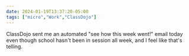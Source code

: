 ```yaml
---
date: 2024-01-19T13:37:20-05:00
tags: ["micro","Work","ClassDojo"]
---
```

ClassDojo sent me an automated "see how this week went!" email today even though school hasn't been in session all week, and I feel like that's telling.